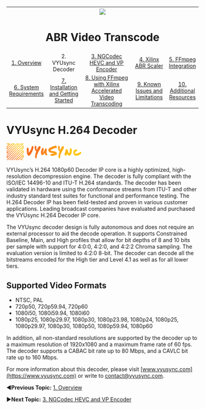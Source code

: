 
<table style="width:100%">
  <tr>
    <th width="100%" colspan="6"><img src="https://www.xilinx.com/content/dam/xilinx/imgs/press/media-kits/corporate/xilinx-logo.png" width="30%"/><h1>ABR Video Transcode</h2>
</th>
  </tr>
  <tr>
    <td align="center"><a href="README.md">1. Overview</a></td>
    <td align="center">2. VYUsync Decoder</td>
    <td align="center"><a href="ngcodec-hevc-vp9-encoder.md">3. NGCodec HEVC and VP Encoder</a></td>
    <td align="center"><a href="xilinx-abr-scaler.md">4. Xilinx ABR Scaler</a></td>
    <td align="center"><a href="ffmpeg-integration.md">5. FFmpeg Integration</a></td>
    </tr>
    <tr>
    <td align="center"><a href="system-requirements.md">6. System Requirements</a></td>
    <td align="center"><a href="installation-and-getting-started.md">7. Installation and Getting Started</a></td>
    <td align="center"><a href="using-ffmpeg-with-xilinx.md">8. Using FFmpeg with Xilinx Accelerated Video Transcoding</a></td>
    <td align="center"><a href="known-issues-limitations.md">9. Known Issues and Limitations</a></td>
    <td align="center"><a href="additional-resources.md">10. Additional Resources</td>
  </tr>
</table>

# VYUsync H.264 Decoder

![](./images/vyusync-logo.png)

VYUsync’s H.264 1080p60 Decoder IP core is a highly optimized, high-resolution decompression engine. The decoder is fully compliant with the ISO/IEC 14496-10 and ITU-T H.264 standards. The decoder has been validated in hardware using the conformance streams from ITU-T and other industry standard test suites for functional and performance testing. The H.264 Decoder IP has been field-tested and proven in various customer applications. Leading broadcast companies have evaluated and purchased the VYUsync H.264 Decoder IP core.

The VYUsync decoder design is fully autonomous and does not require an external processor to aid the decode operation. It supports Constrained Baseline, Main, and High profiles that allow for bit depths of 8 and 10 bits per sample with support for 4:0:0, 4:2:0, and 4:2:2 Chroma sampling. The evaluation version is limited to 4:2:0 8-bit. The decoder can decode all the bitstreams encoded for the High tier and Level 4.1 as well as for all lower tiers.

## Supported Video Formats

* NTSC, PAL
* 720p50, 720p59.94, 720p60
* 1080i50, 1080i59.94, 1080i60
* 1080p25, 1080p29.97, 1080p30, 1080p23.98, 1080p24, 1080p25, 1080p29.97, 1080p30, 1080p50, 1080p59.94, 1080p60

In addition, all non-standard resolutions are supported by the decoder up to a maximum resolution of 1920x1080 and a maximum frame rate of 60 fps. The decoder supports a CABAC bit rate up to 80 Mbps, and a CAVLC bit rate up to 160 Mbps.

For more information about this decoder, please visit [www.vyusync.com](https://www.vyusync.com) or write to contact@vyusync.com.

:arrow_backward:**Previous Topic:**  [1. Overview](README.md)

:arrow_forward:**Next Topic:**  [3. NGCodec HEVC and VP Encoder](ngcodec-hevc-vp9-encoder.md)
